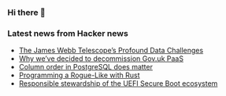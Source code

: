 ### Hi there 👋

<!--
**arashid-sh/arashid-sh** is a ✨ _special_ ✨ repository because its `README.md` (this file) appears on your GitHub profile.

Here are some ideas to get you started:

- 🔭 I’m currently working on ...
- 🌱 I’m currently learning ...
- 👯 I’m looking to collaborate on ...
- 🤔 I’m looking for help with ...
- 💬 Ask me about ...
- 📫 How to reach me: ...
- 😄 Pronouns: ...
- ⚡ Fun fact: ...
-->

### Latest news from Hacker news
<!-- BLOG-POST-LIST:START -->
- [The James Webb Telescope’s Profound Data Challenges](https://spectrum.ieee.org/james-webb-telescope-communications)
- [Why we’ve decided to decommission Gov.uk PaaS](https://gds.blog.gov.uk/2022/07/12/why-weve-decided-to-decommission-gov-uk-paas-platform-as-a-service/)
- [Column order in PostgreSQL does matter](https://www.cybertec-postgresql.com/en/column-order-in-postgresql-does-matter/)
- [Programming a Rogue-Like with Rust](https://bfnightly.bracketproductions.com/rustbook/chapter_0.html)
- [Responsible stewardship of the UEFI Secure Boot ecosystem](https://mjg59.dreamwidth.org/60248.html)
<!-- BLOG-POST-LIST:END -->
